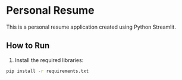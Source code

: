 # Personal Resume

This is a personal resume application created using Python Streamlit.

## How to Run

1. Install the required libraries:

```bash
pip install -r requirements.txt
